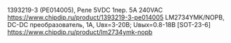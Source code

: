 1393219-3 (PE014005), Реле 5VDC 1пер. 5A 240VAC https://www.chipdip.ru/product/1393219-3-pe014005
LM2734YMK/NOPB, DC-DC преобразователь, 1А, Uвх=3-20В; Uвых=0.8-18В [SOT-23-6] https://www.chipdip.ru/product/lm2734ymk-nopb
